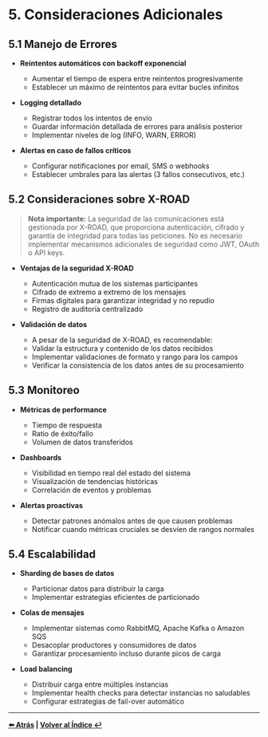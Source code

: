 # 5. Consideraciones Adicionales

## 5.1 Manejo de Errores

- **Reintentos automáticos con backoff exponencial**
  - Aumentar el tiempo de espera entre reintentos progresivamente
  - Establecer un máximo de reintentos para evitar bucles infinitos

- **Logging detallado**
  - Registrar todos los intentos de envío
  - Guardar información detallada de errores para análisis posterior
  - Implementar niveles de log (INFO, WARN, ERROR)

- **Alertas en caso de fallos críticos**
  - Configurar notificaciones por email, SMS o webhooks
  - Establecer umbrales para las alertas (3 fallos consecutivos, etc.)

## 5.2 Consideraciones sobre X-ROAD

> **Nota importante:** La seguridad de las comunicaciones está gestionada por X-ROAD, que proporciona autenticación, cifrado y garantía de integridad para todas las peticiones. No es necesario implementar mecanismos adicionales de seguridad como JWT, OAuth o API keys.

- **Ventajas de la seguridad X-ROAD**
  - Autenticación mutua de los sistemas participantes
  - Cifrado de extremo a extremo de los mensajes
  - Firmas digitales para garantizar integridad y no repudio
  - Registro de auditoría centralizado

- **Validación de datos**
  - A pesar de la seguridad de X-ROAD, es recomendable:
  - Validar la estructura y contenido de los datos recibidos
  - Implementar validaciones de formato y rango para los campos
  - Verificar la consistencia de los datos antes de su procesamiento

## 5.3 Monitoreo

- **Métricas de performance**
  - Tiempo de respuesta
  - Ratio de éxito/fallo
  - Volumen de datos transferidos

- **Dashboards**
  - Visibilidad en tiempo real del estado del sistema
  - Visualización de tendencias históricas
  - Correlación de eventos y problemas

- **Alertas proactivas**
  - Detectar patrones anómalos antes de que causen problemas
  - Notificar cuando métricas cruciales se desvíen de rangos normales

## 5.4 Escalabilidad

- **Sharding de bases de datos**
  - Particionar datos para distribuir la carga
  - Implementar estrategias eficientes de particionado

- **Colas de mensajes**
  - Implementar sistemas como RabbitMQ, Apache Kafka o Amazon SQS
  - Desacoplar productores y consumidores de datos
  - Garantizar procesamiento incluso durante picos de carga

- **Load balancing**
  - Distribuir carga entre múltiples instancias
  - Implementar health checks para detectar instancias no saludables
  - Configurar estrategias de fail-over automático

---

**[⬅️ Atrás](04-implementacion-cdc.md) | [Volver al Índice ↩️](README.md)**
